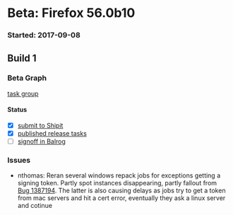# Beta: Firefox 56.0b10

### Started: 2017-09-08

## Build 1

### Beta Graph
[task group](https://tools.taskcluster.net/push-inspector/#/EHY3xqeoQBahX6PVt4KKfg)


#### Status
- [x] [submit to Shipit](https://wiki.mozilla.org/Release:Release_Automation_on_Mercurial:Starting_a_Release#Submit_to_Ship_It)
- [x] [published release tasks](../how-tos/relpro.md#4-publish-release)
- [ ] [signoff in Balrog](../how-tos/relpro.md#3-signoffs)

### Issues
- nthomas: Reran several windows repack jobs for exceptions getting a signing token. Partly spot instances disappearing, partly fallout from [Bug 1387194](https://bugzil.la/1387194). The latter is also causing delays as jobs try to get a token from mac servers and hit a cert error, eventually they ask a linux server and cotinue


